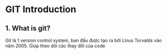 # GIT Introduction

## 1. What is git?

Git là 1 version control system, ban đầu được tạo ra bởi Linus Torvalds vào năm 2005. 
Giúp theo dõi các thay đổi của code
